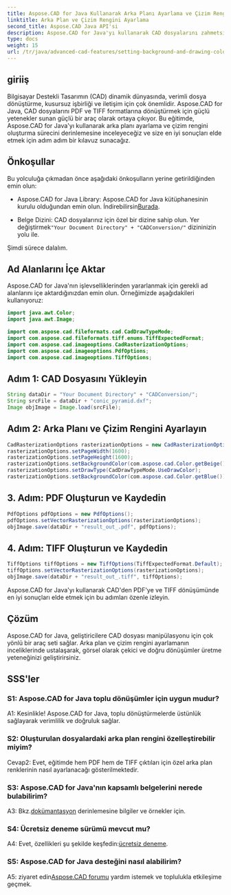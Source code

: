 ```yaml
---
title: Aspose.CAD for Java Kullanarak Arka Planı Ayarlama ve Çizim Rengi
linktitle: Arka Plan ve Çizim Rengini Ayarlama
second_title: Aspose.CAD Java API'si
description: Aspose.CAD for Java'yı kullanarak CAD dosyalarını zahmetsizce PDF ve TIFF'e dönüştürün. Görsel olarak etkileyici sonuçlar için özel arka plan ve çizim renkleri ayarlayın.
type: docs
weight: 15
url: /tr/java/advanced-cad-features/setting-background-and-drawing-color/
---
```

## giriiş

Bilgisayar Destekli Tasarımın (CAD) dinamik dünyasında, verimli dosya dönüştürme, kusursuz işbirliği ve iletişim için çok önemlidir. Aspose.CAD for Java, CAD dosyalarını PDF ve TIFF formatlarına dönüştürmek için güçlü yetenekler sunan güçlü bir araç olarak ortaya çıkıyor. Bu eğitimde, Aspose.CAD for Java'yı kullanarak arka planı ayarlama ve çizim rengini oluşturma sürecini derinlemesine inceleyeceğiz ve size en iyi sonuçları elde etmek için adım adım bir kılavuz sunacağız.

## Önkoşullar

Bu yolculuğa çıkmadan önce aşağıdaki önkoşulların yerine getirildiğinden emin olun:

-  Aspose.CAD for Java Library: Aspose.CAD for Java kütüphanesinin kurulu olduğundan emin olun. İndirebilirsin[Burada](https://releases.aspose.com/cad/java/).

-  Belge Dizini: CAD dosyalarınız için özel bir dizine sahip olun. Yer değiştirmek`"Your Document Directory" + "CADConversion/"` dizininizin yolu ile.

Şimdi sürece dalalım.

## Ad Alanlarını İçe Aktar

Aspose.CAD for Java'nın işlevselliklerinden yararlanmak için gerekli ad alanlarını içe aktardığınızdan emin olun. Örneğimizde aşağıdakileri kullanıyoruz:

```java
import java.awt.Color;
import java.awt.Image;

import com.aspose.cad.fileformats.cad.CadDrawTypeMode;
import com.aspose.cad.fileformats.tiff.enums.TiffExpectedFormat;
import com.aspose.cad.imageoptions.CadRasterizationOptions;
import com.aspose.cad.imageoptions.PdfOptions;
import com.aspose.cad.imageoptions.TiffOptions;
```

## Adım 1: CAD Dosyasını Yükleyin

```java
String dataDir = "Your Document Directory" + "CADConversion/";
String srcFile = dataDir + "conic_pyramid.dxf";
Image objImage = Image.load(srcFile);
```

## Adım 2: Arka Planı ve Çizim Rengini Ayarlayın

```java
CadRasterizationOptions rasterizationOptions = new CadRasterizationOptions();
rasterizationOptions.setPageWidth(1600);
rasterizationOptions.setPageHeight(1600);
rasterizationOptions.setBackgroundColor(com.aspose.cad.Color.getBeige());
rasterizationOptions.setDrawType(CadDrawTypeMode.UseDrawColor);
rasterizationOptions.setBackgroundColor(com.aspose.cad.Color.getBlue());
```

## 3. Adım: PDF Oluşturun ve Kaydedin

```java
PdfOptions pdfOptions = new PdfOptions();
pdfOptions.setVectorRasterizationOptions(rasterizationOptions);
objImage.save(dataDir + "result_out_.pdf", pdfOptions);
```

## 4. Adım: TIFF Oluşturun ve Kaydedin

```java
TiffOptions tiffOptions = new TiffOptions(TiffExpectedFormat.Default);
tiffOptions.setVectorRasterizationOptions(rasterizationOptions);
objImage.save(dataDir + "result_out_.tiff", tiffOptions);
```

Aspose.CAD for Java'yı kullanarak CAD'den PDF'ye ve TIFF dönüşümünde en iyi sonuçları elde etmek için bu adımları özenle izleyin.

## Çözüm

Aspose.CAD for Java, geliştiricilere CAD dosyası manipülasyonu için çok yönlü bir araç seti sağlar. Arka plan ve çizim rengini ayarlamanın inceliklerinde ustalaşarak, görsel olarak çekici ve doğru dönüşümler üretme yeteneğinizi geliştirirsiniz.

## SSS'ler

### S1: Aspose.CAD for Java toplu dönüşümler için uygun mudur?

A1: Kesinlikle! Aspose.CAD for Java, toplu dönüştürmelerde üstünlük sağlayarak verimlilik ve doğruluk sağlar.

### S2: Oluşturulan dosyalardaki arka plan rengini özelleştirebilir miyim?

Cevap2: Evet, eğitimde hem PDF hem de TIFF çıktıları için özel arka plan renklerinin nasıl ayarlanacağı gösterilmektedir.

### S3: Aspose.CAD for Java'nın kapsamlı belgelerini nerede bulabilirim?

 A3: Bkz.[dokümantasyon](https://reference.aspose.com/cad/java/) derinlemesine bilgiler ve örnekler için.

### S4: Ücretsiz deneme sürümü mevcut mu?

 A4: Evet, özellikleri şu şekilde keşfedin:[ücretsiz deneme](https://releases.aspose.com/).

### S5: Aspose.CAD for Java desteğini nasıl alabilirim?

A5: ziyaret edin[Aspose.CAD forumu](https://forum.aspose.com/c/cad/19) yardım istemek ve toplulukla etkileşime geçmek.
